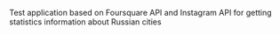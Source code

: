 Test application based on Foursquare API and Instagram API for getting statistics information about Russian cities
